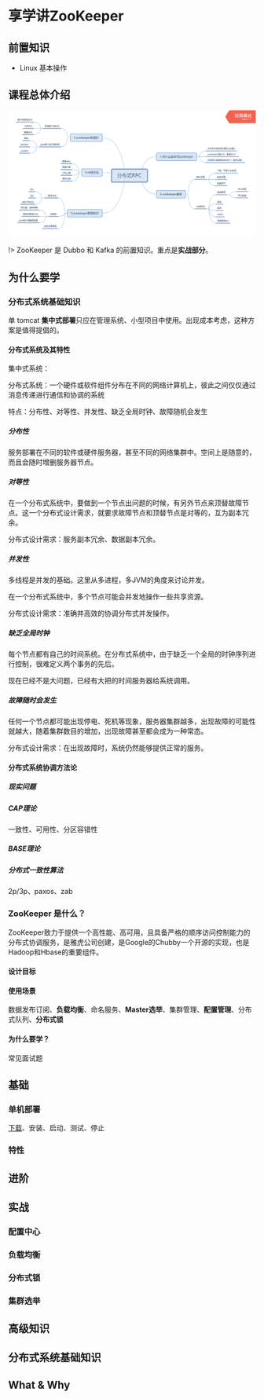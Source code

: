 # 享学讲ZooKeeper



## 前置知识

* Linux 基本操作

## 课程总体介绍

![ZooKeeper知识大纲](imgs/ZooKeeper知识大纲.png)

!> ZooKeeper 是 Dubbo 和 Kafka 的前置知识。重点是**实战部分**。

## 为什么要学

### 分布式系统基础知识

单 tomcat **集中式部署**只应在管理系统、小型项目中使用。出现成本考虑，这种方案是值得提倡的。

#### 分布式系统及其特性

集中式系统：

分布式系统：一个硬件或软件组件分布在不同的网络计算机上，彼此之间仅仅通过消息传递进行通信和协调的系统

特点：分布性、对等性、并发性、缺乏全局时钟、故障随机会发生

##### 分布性

服务部署在不同的软件或硬件服务器，甚至不同的网络集群中。空间上是随意的，而且会随时增删服务器节点。

##### 对等性

在一个分布式系统中，要做到一个节点出问题的时候，有另外节点来顶替故障节点。这一个分布式设计需求，就要求故障节点和顶替节点是对等的，互为副本冗余。

分布式设计需求：服务副本冗余、数据副本冗余。

##### 并发性

多线程是并发的基础。这里从多进程，多JVM的角度来讨论并发。

在一个分布式系统中，多个节点可能会并发地操作一些共享资源。

分布式设计需求：准确并高效的协调分布式并发操作。

##### 缺乏全局时钟

每个节点都有自己的时间系统。在分布式系统中，由于缺乏一个全局的时钟序列进行控制，很难定义两个事务的先后。

现在已经不是大问题，已经有大把的时间服务器给系统调用。

##### 故障随时会发生

任何一个节点都可能出现停电、死机等现象，服务器集群越多，出现故障的可能性就越大，随着集群数目的增加，出现故障甚至都会成为一种常态。

分布式设计需求：在出现故障时，系统仍然能够提供正常的服务。

#### 分布式系统协调方法论

##### 现实问题

##### CAP理论

一致性、可用性、分区容错性

##### BASE理论



##### 分布式一致性算法

2p/3p、paxos、zab



### ZooKeeper 是什么？

ZooKeeper致力于提供一个高性能、高可用，且具备严格的顺序访问控制能力的分布式协调服务，是雅虎公司创建，是Google的Chubby一个开源的实现，也是Hadoop和Hbase的重要组件。

#### 设计目标

#### 使用场景

数据发布订阅、**负载均衡**、命名服务、**Master选举**、集群管理、**配置管理**、分布式队列、**分布式锁**

#### 为什么要学？

常见面试题



## 基础

### 单机部署

[下载](分布式协调/Zookeeper/Zookeeper文档?id=下载)、安装、启动、测试、停止



### 特性



##  进阶



## 实战

### 配置中心



### 负载均衡



### 分布式锁



### 集群选举




## 高级知识





## 分布式系统基础知识



## What & Why

